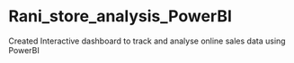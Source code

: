 # Rani_store_analysis_PowerBI
Created Interactive dashboard to track and analyse online sales data using PowerBI
